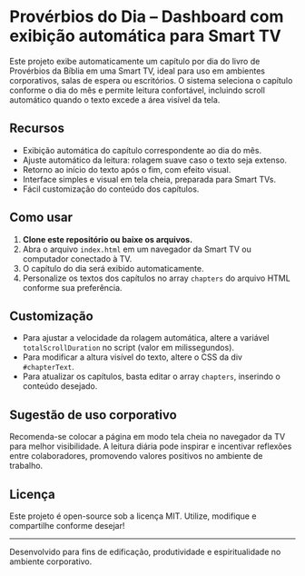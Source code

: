 # Provérbios do Dia – Dashboard com exibição automática para Smart TV

Este projeto exibe automaticamente um capítulo por dia do livro de Provérbios da Bíblia em uma Smart TV, ideal para uso em ambientes corporativos, salas de espera ou escritórios. O sistema seleciona o capítulo conforme o dia do mês e permite leitura confortável, incluindo scroll automático quando o texto excede a área visível da tela.

## Recursos

- Exibição automática do capítulo correspondente ao dia do mês.
- Ajuste automático da leitura: rolagem suave caso o texto seja extenso.
- Retorno ao início do texto após o fim, com efeito visual.
- Interface simples e visual em tela cheia, preparada para Smart TVs.
- Fácil customização do conteúdo dos capítulos.

## Como usar

1. **Clone este repositório ou baixe os arquivos.**
2. Abra o arquivo `index.html` em um navegador da Smart TV ou computador conectado à TV.
3. O capítulo do dia será exibido automaticamente.
4. Personalize os textos dos capítulos no array `chapters` do arquivo HTML conforme sua preferência.

## Customização

- Para ajustar a velocidade da rolagem automática, altere a variável `totalScrollDuration` no script (valor em milissegundos).
- Para modificar a altura visível do texto, altere o CSS da div `#chapterText`.
- Para atualizar os capítulos, basta editar o array `chapters`, inserindo o conteúdo desejado.

## Sugestão de uso corporativo

Recomenda-se colocar a página em modo tela cheia no navegador da TV para melhor visibilidade. A leitura diária pode inspirar e incentivar reflexões entre colaboradores, promovendo valores positivos no ambiente de trabalho.

## Licença

Este projeto é open-source sob a licença MIT. Utilize, modifique e compartilhe conforme desejar!

---

Desenvolvido para fins de edificação, produtividade e espiritualidade no ambiente corporativo.
```
